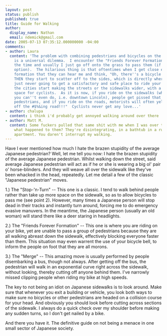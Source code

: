 ```yaml
---
layout: post
status: publish
published: true
title: Guide for Walking
author:
  display_name: Nathan
  email: ndemick@gmail.com
date: 2005-07-13 07:35:12.000000000 -04:00
comments:
- author: Laura
  content: 'The problem with combining pedestrians and bicycles on the same sidewalk
    is a universal dilemma.  I encounter the "Friends Forever Formation" (ha) all
    the time and usually I just go off onto the grass to pass them (if that''s an
    option).  The hilarious thing is that oftentimes when I get close enough to the
    formation that they can hear me and think, "Oh, there''s a bicycle behind us!",
    THEN they start to scatter off to the sides, which is directly where I was headed.  You''re
    just never going to get a satisfactory and safe place to ride your bike until
    the cities start making the streets or the sidewalks wider, with a clearly designated
    space for cyclists.  As it is now, if you ride on the sidewalks (which sometimes
    you can''t even do, i.e. downtown Lincoln), people get pissed that you''re endangering
    pedestrians, and if you ride on the roads, motorists will often yell at you, "Get
    off the #$%&ing road!!!"  Cyclists never get any love...'
- author: chalupa
  content: i think i'd probably get annoyed walking around over there
- author: Matt M.
  content: Some fuckers pulled that same shit with me when I was over there. You know
    what happened to them? They're disintegrating, in a bathtub in a run-down Shinjuku
    apartment. You daren't interrupt my walking.
---
```

Have I ever mentioned how much I hate the brazen stupidity of the average Japanese pedestrian? Well, let me tell you now: I hate the brazen stupidity of the average Japanese pedestrian. Whilst walking down the street, said average Japanese pedestrian will act as if he or she is wearing a big ol' pair o' horse-blinders. And they will weave all over the sidewalk like they've been whacked in the head, repeatedly. Let me detail a few of the classic "Japanese pedestrian" moves.<p>
1.) The "Stop-'n-Turn" -- This one is a classic. I tend to walk behind people rather than take up more space on the sidewalk, so as to allow bicycles to pass me (see point 2). However, many times a Japanese person will stop dead in their tracks and instantly turn around, forcing me to do emergency evasive manuvers. In the meantime, the Japanese person (usually an old woman) will stand there like a deer staring in headlights. <p>
2.) The "Friends Forever Formation" -- This one is where you are riding on your bike, yet are unable to pass a group of pedestrians because they are all walking abreast down the sidewalk, effectively blocking everyone faster than them. This situation may even warrent the use of your bicycle bell, to inform the people on foot that they are all morons. <p>
3.) The "Merge" -- This amazing move is usually performed by people disembarking a bus, though not always. After getting off the bus, the pedestrian will walk in an exponential curve right across the sidewalk, without looking, thereby cutting off anyone behind them. I've narrowly missed clipping people when riding my bike at high speeds. <p>
The key to not being an idiot on Japanese sidewalks is to look around. Make sure that whenever you exit a building or vehicle, you look both ways to make sure no bicycles or other pedestrians are headed on a collision course for your head. And obviously you should look before cutting across sections of the sidewalk. I always do a quick check over my shoulder before making any sudden turns, so I don't get nailed by a bike. <p>
And there you have it. The definitive guide on not being a menace in one small sector of Japanese society. 